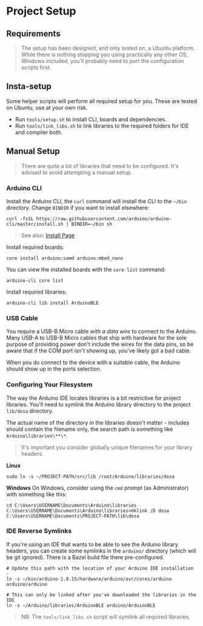 Project Setup
=============
Requirements
------------
> The setup has been designed, and only tested on, a Ubuntu platform. While there is nothing stopping you using 
> practically any other OS, Windows included, you'll probably need to port the configuration scripts first.

Insta-setup
-----------
Some helper scripts will perform all required setup for you. These are tested on Ubuntu, use at your own risk.

* Run `tools/setup.sh` to install CLI, boards and dependencies.
* Run `tools/link_libs.sh` to link libraries to the required folders for IDE and compiler both.

Manual Setup
------------
> There are quite a lot of libraries that need to be configured. It's advised to avoid attempting a manual setup.

### Arduino CLI
Install the Arduino CLI, the `curl` command will install the CLI to the `~/bin` directory. Change `BINDIR` if you want
to install elsewhere:
 
    curl -fsSL https://raw.githubusercontent.com/arduino/arduino-cli/master/install.sh | BINDIR=~/bin sh

> See also: [Install Page](https://arduino.github.io/arduino-cli/latest/installation/)

Install required boards:
    
    core install arduino:samd arduino:mbed_nano
    
You can view the installed boards with the `core list` command:

    arduino-cli core list

Install required libraries:

    arduino-cli lib install ArduinoBLE


### USB Cable

You require a USB-B Micro cable _with a data wire_ to connect to the Arduino. Many USB-A to USB-B Micro cables that ship
with hardware for the sole purpose of providing power don't include the wires for the data pins, so be aware that if the
COM port isn't showing up, you've likely got a bad cable.

When you do connect to the device with a suitable cable, the Arduino should show up in the ports selection.


### Configuring Your Filesystem
The way the Arduino IDE locates libraries is a bit restrictive for project libraries. You'll need to symlink the Arduino
library directory to the project `lib/dosa` directory.

The actual name of the directory in the libraries doesn't matter - includes should contain the filename only, the search
path is something like `Arduino\libraries\**\*`.

> It's important you consider globally unique filenames for your library headers.

**Linux**

    sudo ln -s ~/PROJECT-PATH/src/lib /root/Arduino/libraries/dosa

**Windows**
On Windows, consider using the `cmd` prompt (as Administrator) with something like this:

    cd C:\Users\USERNAME\Documents\Arduino\libraries
    C:\Users\USERNAME\Documents\Arduino\libraries>mklink /D dosa C:\Users\USERNAME\Documents\PROJECT-PATH\lib\dosa

### IDE Reverse Symlinks
If you're using an IDE that wants to be able to see the Arduino library headers, you can create some symlinks in the
`arduino/` directory (which will be git ignored). There is a Bazel build file there pre-configured.

    # Update this path with the location of your Arduino IDE installation -
    ln -s ~/bin/arduino-1.8.15/hardware/arduino/avr/cores/arduino arduino/arduino
    
    # This can only be linked after you've downloaded the libraries in the IDE
    ln -s ~/Arduino/libraries/ArduinoBLE arduino/ArduinoBLE

> NB: The `tools/link_libs.sh` script will symlink all required libraries.
